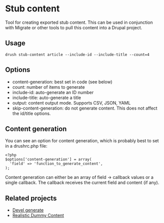 # Stub content

Tool for creating exported stub content. This can be used in conjunction with Migrate or other tools to pull this content into a Drupal project.

## Usage

    drush stub-content article --include-id --include-title --count=4

## Options

- content-generation: best set in code (see below)
- count: number of items to generate
- include-id: auto-generate an ID number
- include-title: auto-generate a title
- output: content output mode. Supports CSV, JSON, YAML
- skip-content-generation: do not generate content. This does not affect the id/title options.

## Content generation

You can see an option for content generation, which is probably best to set in a drushrc.php file:

    <?php
    $options['content-generation'] = array(
      'field' => 'function_to_generate_content',
    );

Content generation can either be an array of field -> callback values or a single callback. The callback receives the current field and content (if any).

## Related projects

* [Devel generate](http://drupal.org/project/devel)
* [Realistic Dummy Content](http://drupal.org/project/realistic_dummy_content)

